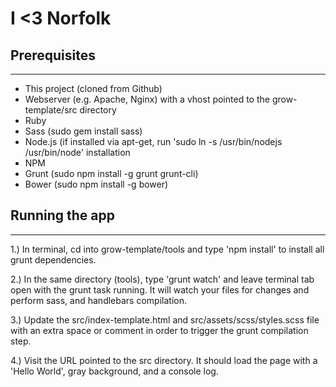 I <3 Norfolk
=============

## Prerequisites
---------------------
- This project (cloned from Github)
- Webserver (e.g. Apache, Nginx) with a vhost pointed to the grow-template/src directory
- Ruby
- Sass (sudo gem install sass)
- Node.js (if installed via apt-get, run 'sudo ln -s /usr/bin/nodejs /usr/bin/node' installation
- NPM
- Grunt (sudo npm install -g grunt grunt-cli)
- Bower (sudo npm install -g bower)


## Running the app
---------------------
1.) In terminal, cd into grow-template/tools and type 'npm install' to install all grunt dependencies.

2.) In the same directory (tools), type 'grunt watch' and leave terminal tab open with the grunt task running. It will watch your files for changes and perform sass, and handlebars compilation.

3.) Update the src/index-template.html and src/assets/scss/styles.scss file with an extra space or comment in order to trigger the grunt compilation step.

4.) Visit the URL pointed to the src directory. It should load the page with a 'Hello World', gray background, and a console log.
